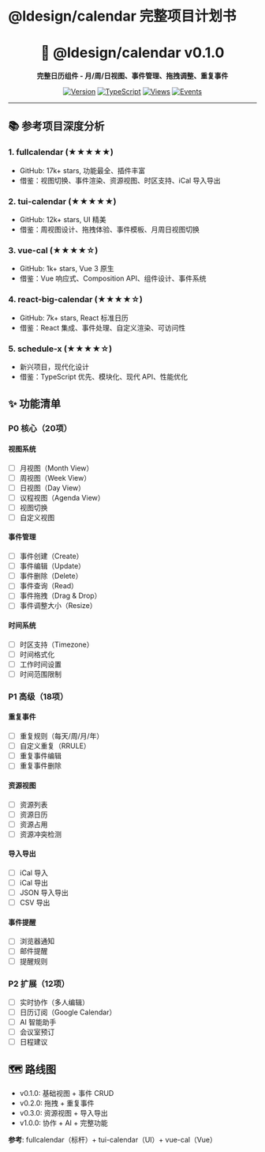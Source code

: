 # @ldesign/calendar 完整项目计划书

<div align="center">

# 📅 @ldesign/calendar v0.1.0

**完整日历组件 - 月/周/日视图、事件管理、拖拽调整、重复事件**

[![Version](https://img.shields.io/badge/version-0.1.0-blue.svg)](./CHANGELOG.md)
[![TypeScript](https://img.shields.io/badge/TypeScript-5.7+-blue.svg)](./tsconfig.json)
[![Views](https://img.shields.io/badge/views-Month%2FWeek%2FDay-green.svg)](#功能清单)
[![Events](https://img.shields.io/badge/events-CRUD%2BDrag-blue.svg)](#核心特性)

</div>

---

## 📚 参考项目深度分析

### 1. fullcalendar (★★★★★)
- GitHub: 17k+ stars, 功能最全、插件丰富
- 借鉴：视图切换、事件渲染、资源视图、时区支持、iCal 导入导出

### 2. tui-calendar (★★★★★)
- GitHub: 12k+ stars, UI 精美
- 借鉴：周视图设计、拖拽体验、事件模板、月周日视图切换

### 3. vue-cal (★★★★☆)
- GitHub: 1k+ stars, Vue 3 原生
- 借鉴：Vue 响应式、Composition API、组件设计、事件系统

### 4. react-big-calendar (★★★★☆)
- GitHub: 7k+ stars, React 标准日历
- 借鉴：React 集成、事件处理、自定义渲染、可访问性

### 5. schedule-x (★★★★☆)
- 新兴项目，现代化设计
- 借鉴：TypeScript 优先、模块化、现代 API、性能优化

## ✨ 功能清单

### P0 核心（20项）

#### 视图系统
- [ ] 月视图（Month View）
- [ ] 周视图（Week View）
- [ ] 日视图（Day View）
- [ ] 议程视图（Agenda View）
- [ ] 视图切换
- [ ] 自定义视图

#### 事件管理
- [ ] 事件创建（Create）
- [ ] 事件编辑（Update）
- [ ] 事件删除（Delete）
- [ ] 事件查询（Read）
- [ ] 事件拖拽（Drag & Drop）
- [ ] 事件调整大小（Resize）

#### 时间系统
- [ ] 时区支持（Timezone）
- [ ] 时间格式化
- [ ] 工作时间设置
- [ ] 时间范围限制

### P1 高级（18项）

#### 重复事件
- [ ] 重复规则（每天/周/月/年）
- [ ] 自定义重复（RRULE）
- [ ] 重复事件编辑
- [ ] 重复事件删除

#### 资源视图
- [ ] 资源列表
- [ ] 资源日历
- [ ] 资源占用
- [ ] 资源冲突检测

#### 导入导出
- [ ] iCal 导入
- [ ] iCal 导出
- [ ] JSON 导入导出
- [ ] CSV 导出

#### 事件提醒
- [ ] 浏览器通知
- [ ] 邮件提醒
- [ ] 提醒规则

### P2 扩展（12项）
- [ ] 实时协作（多人编辑）
- [ ] 日历订阅（Google Calendar）
- [ ] AI 智能助手
- [ ] 会议室预订
- [ ] 日程建议

## 🗺️ 路线图
- v0.1.0: 基础视图 + 事件 CRUD
- v0.2.0: 拖拽 + 重复事件
- v0.3.0: 资源视图 + 导入导出
- v1.0.0: 协作 + AI + 完整功能

**参考**: fullcalendar（标杆）+ tui-calendar（UI）+ vue-cal（Vue）


